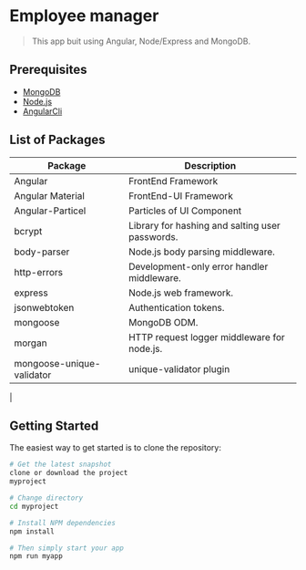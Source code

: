 Employee manager
======================================

> This app buit using Angular, Node/Express and MongoDB.

Prerequisites
-------------

- [MongoDB](https://www.mongodb.org/downloads)
- [Node.js](http://nodejs.org)
- [AngularCli](https://cli.angular.io/)

List of Packages
----------------

| Package                   | Description                                     |
| ------------------------- | ----------------------------------------------- |
| Angular                   | FrontEnd Framework                              |
| Angular Material          | FrontEnd-UI Framework                           |
| Angular-Particel          | Particles of UI Component                       |
| bcrypt                    | Library for hashing and salting user passwords. |
| body-parser               | Node.js body parsing middleware.                |
| http-errors               | Development-only error handler middleware.      |
| express                   | Node.js web framework.                          |
| jsonwebtoken              | Authentication tokens.                          |
| mongoose                  | MongoDB ODM.                                    |
| morgan                    | HTTP request logger middleware for node.js.     |
| mongoose-unique-validator | unique-validator plugin                         |
|

 
Getting Started
---------------

The easiest way to get started is to clone the repository:

```bash
# Get the latest snapshot
clone or download the project
myproject

# Change directory
cd myproject

# Install NPM dependencies
npm install

# Then simply start your app
npm run myapp
```

